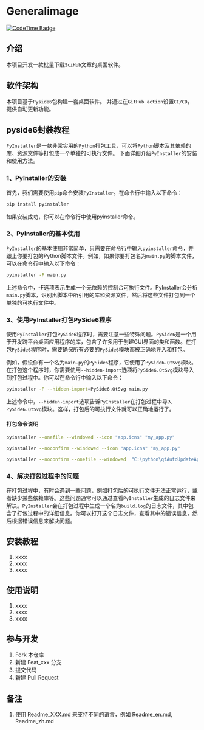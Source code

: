 # Generalimage

[![CodeTime Badge](https://img.shields.io/endpoint?style=social&color=222&url=https%3A%2F%2Fapi.codetime.dev%2Fshield%3Fid%3D26819%26project%3Dscigetdown%26in=0)](https://codetime.dev)

## 介绍

本项目开发一款批量下载`SciHub`文章的桌面软件。

## 软件架构

本项目基于`Pyside6`包构建一套桌面软件。
并通过在`GitHub action`设置`CI/CD`，提供自动更新功能。

## pyside6封装教程

`PyInstaller`是一款非常实用的`Python`打包工具，可以将`Python`脚本及其依赖的库、资源文件等打包成一个单独的可执行文件。
下面详细介绍`PyInstaller`的安装和使用方法。

### 1、PyInstaller的安装

首先，我们需要使用`pip`命令安装`PyInstaller`。在命令行中输入以下命令：

```bash
pip install pyinstaller
```

如果安装成功，你可以在命令行中使用pyinstaller命令。

### 2、PyInstaller的基本使用

`PyInstaller`的基本使用非常简单，只需要在命令行中输入`pyinstaller`命令，并跟上你要打包的Python脚本文件。例如，如果你要打包名为`main.py`的脚本文件，可以在命令行中输入以下命令：

```bash
pyinstaller -F main.py
```

上述命令中，-F选项表示生成一个无依赖的控制台可执行文件。PyInstaller会分析`main.py`脚本，识别出脚本中所引用的库和资源文件，然后将这些文件打包到一个单独的可执行文件中。

### 3、使用PyInstaller打包PySide6程序

使用`PyInstaller`打包`PySide6`程序时，需要注意一些特殊问题。`PySide6`是一个用于开发跨平台桌面应用程序的库，包含了许多用于创建GUI界面的类和函数。在打包`PySide6`程序时，需要确保所有必要的`PySide6`模块都被正确地导入和打包。

例如，假设你有一个名为`main.py`的`PySide6`程序，它使用了`PySide6.QtSvg`模块。在打包这个程序时，你需要使用`--hidden-import`选项将`PySide6.QtSvg`模块导入到打包过程中。你可以在命令行中输入以下命令：

```bash
pyinstaller -F --hidden-import=PySide6.QtSvg main.py
```

上述命令中，`--hidden-import`选项告诉`PyInstaller`在打包过程中导`入PySide6.QtSvg`模块。这样，打包后的可执行文件就可以正确地运行了。

#### 打包命令说明

```bash
pyinstaller --onefile --windowed --icon "app.icns" "my_app.py"

pyinstaller --noconfirm --windowed --icon "app.icns" "my_app.py"

pyinstaller --noconfirm --onefile --windowed  "C:\python\qtAutoUpdateApp\my_app.py"
```

### 4、解决打包过程中的问题

在打包过程中，有时会遇到一些问题，例如打包后的可执行文件无法正常运行，或者缺少某些依赖库等。这些问题通常可以通过查看`PyInstaller`生成的日志文件来解决。`PyInstaller`会在打包过程中生成一个名为`build.log`的日志文件，其中包含了打包过程中的详细信息。你可以打开这个日志文件，查看其中的错误信息，然后根据错误信息来解决问题。

## 安装教程

1. xxxx
2. xxxx
3. xxxx

## 使用说明

1. xxxx
2. xxxx
3. xxxx

## 参与开发

1. Fork 本仓库
2. 新建 Feat_xxx 分支
3. 提交代码
4. 新建 Pull Request

## 备注

1. 使用 Readme\_XXX.md 来支持不同的语言，例如 Readme\_en.md, Readme\_zh.md
